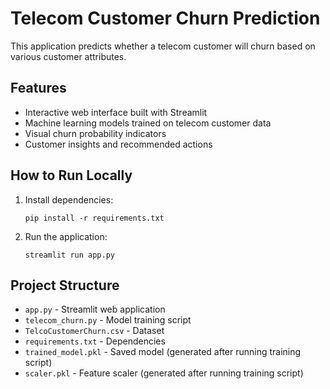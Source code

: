 # Telecom Customer Churn Prediction

This application predicts whether a telecom customer will churn based on various customer attributes.

## Features

- Interactive web interface built with Streamlit
- Machine learning models trained on telecom customer data
- Visual churn probability indicators
- Customer insights and recommended actions

## How to Run Locally

1. Install dependencies:
   ```
   pip install -r requirements.txt
   ```

2. Run the application:
   ```
   streamlit run app.py
   ```

## Project Structure

- `app.py` - Streamlit web application
- `telecom_churn.py` - Model training script
- `TelcoCustomerChurn.csv` - Dataset
- `requirements.txt` - Dependencies
- `trained_model.pkl` - Saved model (generated after running training script)
- `scaler.pkl` - Feature scaler (generated after running training script)
